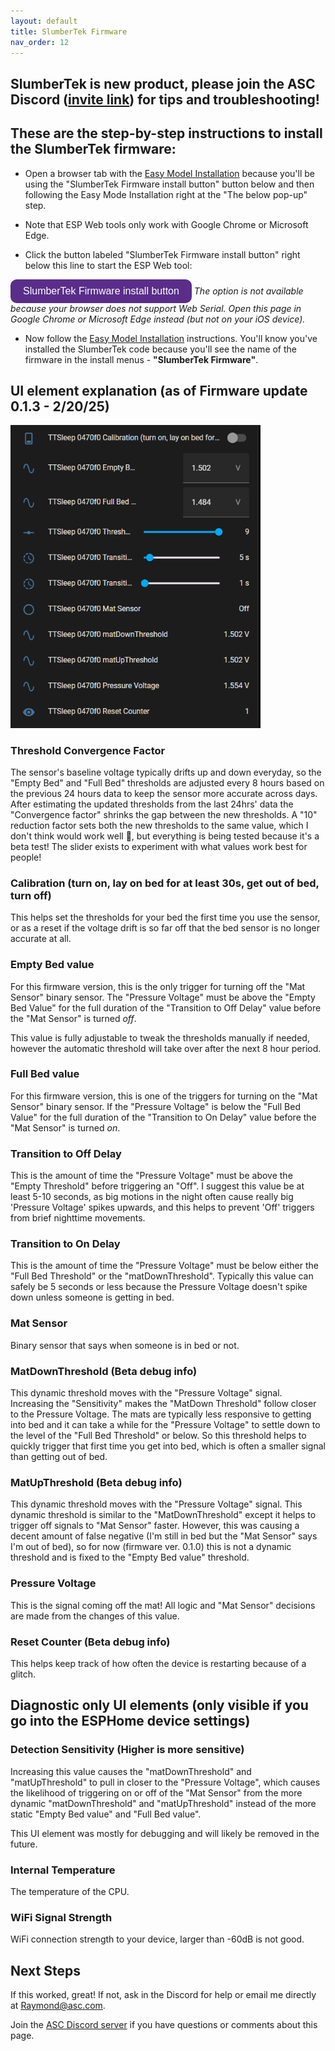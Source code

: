 ```yaml
---
layout: default
title: SlumberTek Firmware 
nav_order: 12
---
```

<style>
esp-web-install-button button {
    color: var(--esp-tools-button-text-color, #fff);
    background-color: var(--esp-tools-button-color, #5A2D8A);
    border-radius: var(--esp-tools-button-border-radius, 10px);
    padding: 10px 20px;
    font-size: 16px;
    border: none;
    cursor: pointer;
}
esp-web-install-button button:hover {
    background-color: var(--esp-tools-button-color, #7A3FA8);
}
</style>

## SlumberTek is new product, please join the ASC Discord ([invite link](https://discord.gg/cB9P6NmYJg)) for tips and troubleshooting!

## These are the step-by-step instructions to install the SlumberTek firmware:

- Open a browser tab with the [Easy Model Installation](https://ascmats.github.io/EasyModeInstall.html) because you'll be using the "SlumberTek Firmware install button" button below and then following the Easy Mode Installation right at the "The below pop-up" step.

- Note that ESP Web tools only work with Google Chrome or Microsoft Edge.

- Click the button labeled "SlumberTek Firmware install button" right below this line to start the ESP Web tool:
<esp-web-install-button manifest="https://raw.githubusercontent.com/ASCKing9/TrampleTek-Blue-code/refs/heads/main/TrampleTek_Debug/SleepMatBeta/TrampleTek_Sleep.json" install-supported="">
        <button slot="activate">SlumberTek Firmware install button</button>
        <i slot="unsupported">
          The option is not available because your browser does not support Web
          Serial. Open this page in Google Chrome or Microsoft Edge instead<span class="not-supported-i hidden">
            (but not on your iOS device)</span>.
        </i>
</esp-web-install-button>

- Now follow the [Easy Model Installation](https://ascmats.github.io/EasyModeInstall.html) instructions. You'll know you've installed the SlumberTek code because you'll see the name of the firmware in the install menus - **"SlumberTek Firmware"**.

## UI element explanation (as of Firmware update 0.1.3 - 2/20/25)

<img src="images/TTsleep_1_UI_013.png" width="400">

### Threshold Convergence Factor
The sensor's baseline voltage typically drifts up and down everyday, so the "Empty Bed" and "Full Bed" thresholds are adjusted every 8 hours based on the previous 24 hours data to keep the sensor more accurate across days. After estimating the updated thresholds from the last 24hrs' data the "Convergence factor" shrinks the gap between the new thresholds. A "10" reduction factor sets both the new thresholds to the same value, which I don't think would work well 🤔, but everything is being tested because it's a beta test! The slider exists to experiment with what values work best for people!

### Calibration (turn on, lay on bed for at least 30s, get out of bed, turn off)
This helps set the thresholds for your bed the first time you use the sensor, or as a reset if the voltage drift is so far off that the bed sensor is no longer accurate at all.

### Empty Bed value
For this firmware version, this is the only trigger for turning off the "Mat Sensor" binary sensor. The "Pressure Voltage" must be above the "Empty Bed Value" for the full duration of the "Transition to Off Delay" value before the "Mat Sensor" is turned *off*.

This value is fully adjustable to tweak the thresholds manually if needed, however the automatic threshold will take over after the next 8 hour period.

### Full Bed value
For this firmware version, this is one of the triggers for turning on the "Mat Sensor" binary sensor. If the "Pressure Voltage" is below the "Full Bed Value" for the full duration of the "Transition to On Delay" value before the "Mat Sensor" is turned *on*.

### Transition to Off Delay
This is the amount of time the "Pressure Voltage" must be above the "Empty Threshold" before triggering an "Off". I suggest this value be at least 5-10 seconds, as big motions in the night often cause really big 'Pressure Voltage' spikes upwards, and this helps to prevent 'Off' triggers from brief nighttime movements. 

### Transition to On Delay
This is the amount of time the "Pressure Voltage" must be below either the "Full Bed Threshold" or the "matDownThreshold". Typically this value can safely be 5 seconds or less because the Pressure Voltage doesn't spike down unless someone is getting in bed.

### Mat Sensor
Binary sensor that says when someone is in bed or not.

### MatDownThreshold (Beta debug info)
This dynamic threshold moves with the "Pressure Voltage" signal. Increasing the "Sensitivity" makes the "MatDown Threshold" follow closer to the Pressure Voltage. The mats are typically less responsive to getting into bed and it can take a while for the "Pressure Voltage" to settle down to the level of the "Full Bed Threshold" or below. So this threshold helps to quickly trigger that first time you get into bed, which is often a smaller signal than getting out of bed.

### MatUpThreshold (Beta debug info)
This dynamic threshold moves with the "Pressure Voltage" signal. This dynamic threshold is similar to the "MatDownThreshold" except it helps to trigger off signals to "Mat Sensor" faster. However, this was causing a decent amount of false negative (I'm still in bed but the "Mat Sensor" says I'm out of bed), so for now (firmware ver. 0.1.0) this is not a dynamic threshold and is fixed to the "Empty Bed value" threshold.

### Pressure Voltage
This is the signal coming off the mat! All logic and "Mat Sensor" decisions are made from the changes of this value.

### Reset Counter (Beta debug info)
This helps keep track of how often the device is restarting because of a glitch.

## Diagnostic only UI elements (only visible if you go into the ESPHome device settings)

### Detection Sensitivity (Higher is more sensitive)
Increasing this value causes the "matDownThreshold" and "matUpThreshold" to pull in closer to the "Pressure Voltage", which causes the likelihood of triggering on or off of the "Mat Sensor" from the more dynamic "matDownThreshold" and "matUpThreshold" instead of the more static "Empty Bed value" and "Full Bed value".

This UI element was mostly for debugging and will likely be removed in the future.

### Internal Temperature
The temperature of the CPU.

### WiFi Signal Strength
WiFi connection strength to your device, larger than -60dB is not good.

## Next Steps
If this worked, great! If not, ask in the Discord for help or email me directly at Raymond@asc.com.

Join the [ASC Discord server](https://discord.gg/cB9P6NmYJg) if you have questions or comments about this page.

<script
  type="module"
  src="https://unpkg.com/esp-web-tools@10/dist/web/install-button.js?module"
></script>

